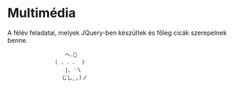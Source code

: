 # Multimédia

A félév feladatai, melyek JQuery-ben készültek és főleg cicák szerepelnek benne.

```plaintext
                  へ.🎀
              （ . ˕ .  )
                  |、⁻〵
                 じしˍ,)ノ 
```
